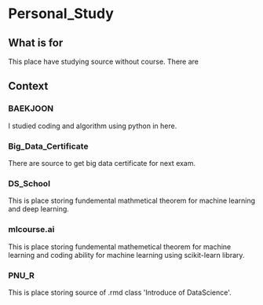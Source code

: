 # Personal_Study

## What is for
This place have studying source without course. There are 

## Context

### BAEKJOON
I studied coding and algorithm using python in here.

### Big_Data_Certificate
There are source to get big data certificate for next exam.

### DS_School
This is place storing fundemental mathmetical theorem for machine learning and deep learning.

### mlcourse.ai
This is place storing fundemental mathemetical theorem for machine learning and coding ability 
for machine learning using scikit-learn library.

### PNU_R
This is place storing source of .rmd class 'Introduce of DataScience'.
